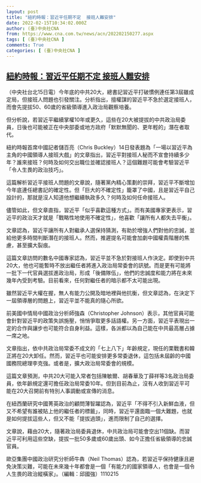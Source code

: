 ```yaml
---
layout: post
title: "紐約時報：習近平任期不定  接班人難安排"
date: 2022-02-15T10:34:02.000Z
author: (臺)中央社CNA
from: https://www.cna.com.tw/news/acn/202202150277.aspx
tags: [ (臺)中央社CNA ]
comments: True
categories: [ (臺)中央社CNA ]
---
```

<!--1644921242000-->
[紐約時報：習近平任期不定  接班人難安排](https://www.cna.com.tw/news/acn/202202150277.aspx)
------

<div>
<div></div><div><p>（中央社台北15日電）今年底的中共20大，總書記習近平打破慣例連任第3屆雖成定局，但接班人問題也引發關注。分析指出，擅權謀的習近平不急於選定接班人，而會先提拔50、60歲的省級領導進入政治局觀察培養。</p><p>但分析說，若習近平繼續掌權10年或更久，這些在20大被提拔的中共政治局委員，日後也可能被正在中央部委或地方政府「默默無聞的、更年輕的」潛在者取代。</p><p>紐約時報首席中國記者儲百亮（Chris Buckley）14日發表題為「一場以習近平為主角的中國領導人接班大戲」的文章指出，習近平對接班人秘而不宣會持續多少年？誰來接班？何時及如何交出職位並確認接班人？這個難題可能會考驗習近平「令人生畏的政治技巧」。</p><p>這篇解析習近平接班人問題的文章說，隨著黨內精心策劃的崇拜，習近平不斷增加今年底連任總書記的確定性。但「巨大的不確定性」籠罩了中國，且是習近平自己設計的，那就是沒人知道他想繼續執政多久？何時及如何任命接班人。</p><p>儘管如此，但文章直指，習近平「似乎喜歡這種方式」。而有美國專家更表示，習近平的政治天才就是「戰略性地使用不確定性」，他喜歡「讓所有人都失去平衡」。</p><p>文章認為，習近平讓所有人對繼承人選保持猜測，有助於增強人們對他的忠誠，並給他更多時間判斷潛在的接班人。然而，推遲提名可能會加劇中國權貴階層的焦慮，甚至擴大裂痕。</p><p>這篇文章訪問的數名中國專家認為，習近平並不急於對接班人作決定。即使到中共20大，他也可能暫時不放出繼任者將進入政治局常委會的訊號。而是更有可能將一批下一代官員選拔進政治局，形成「後備隊伍」，他們的忠誠度和能力將在未來幾年內受到考驗。目前看來，任何對繼任者的暗示都不太可能出現。</p><p>雖然習近平大權在握，無人有能力公開及暗地裡與他抗衡，但文章認為，在決定下一屆領導層的問題上，習近平並不能真的隨心所欲。</p><p>前美國中情局中國政治分析師強森（Christopher Johnson）表示，其他官員可能會針對習近平的政策失誤施壓，悄悄爭取更多話語權。另一方面，習近平表現出一定的合作與讓步也可能符合自身利益。這樣，各派都以為自己能在中共最高層占據一席之地。</p><p>文章指出，依中共政治局常委不成文的「七上八下」年齡規定，現任的栗戰書和韓正將在20大卸任。然而，習近平也可能安排更多常委退休，這包括未屆齡的中國國務院總理李克強。或者是，擴大政治局常委會的規模。</p><p>這篇文章預測，中共20大可能入常者包括陳敏爾、胡春華及丁薛祥等3名政治局委員，依年齡規定還可擔任政治局常委10年。但到目前為止，沒有人收到習近平可能在20大召開前有特別人事調動或宣傳的消息。</p><p>在紐西蘭研究中國菁英政治的顧問薄智躍認為，習近平「不得不引入新鮮血液，但又不希望有誰被貼上他的繼任者的標籤」，同時，習近平還面臨一個大難題，也就是如何提拔這些人，但又不能「提拔過頭」，進而限制了自己的選擇。</p><p>文章說，藉由20大，隨著政治局委員退休，中共政治局可能會空出11個缺。而習近平可利用這些空缺，提拔一批50多歲或60歲出頭、如今正擔任省級領導的忠誠官員。</p><p>歐亞集團中國政治研究分析師牛犇（Neil Thomas）認為，若習近平保持健康且避免決策災難，可能在未來幾十年都會是一個「有能力的國家領導人，也會是一個令人生畏的政治縱橫家」。（編輯：邱國強）1110215</p></div>
</div>
